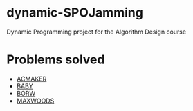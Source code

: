 # dynamic-SPOJamming
Dynamic Programming project for the Algorithm Design course

# Problems solved

- [ACMAKER](http://www.spoj.com/problems/ACMAKER/)
- [BABY](http://www.spoj.com/problems/BABY/)
- [BORW](http://www.spoj.com/problems/BORW/)
- [MAXWOODS](http://www.spoj.com/problems/MAXWOODS/)
